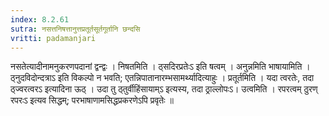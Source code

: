 ```yaml
---
index: 8.2.61
sutra: नसत्तनिषत्तानुत्तप्रतूर्तसूर्तगूर्तानि छन्दसि
vritti: padamanjari
---
```


 नसतेत्यादीनामनुकरणपदानां द्वन्द्वः । निषतमिति । ठ्सदिरप्रतेःऽ इति षत्वम् । अनुन्नमिति भाषायामिति । ठ्नुदविदोन्दत्राऽ इति विकल्पो न भवति; एतन्निपातानारम्भसामर्थ्यादित्याहुः । प्रतूर्तमिति । यदा त्वरतेः, तदा ठ्ज्वरत्वरऽ इत्यादिना ऊठ् । उदा तु ठ्तुर्वीहिंसायाम्ऽ इत्यस्य, तदा ठ्राल्लोपःऽ। उत्वमिति । रपरत्वम् ठुरण् रपरःऽ इत्यव सिद्धम्; परभाषाणामसिद्धप्रकरणेऽपि प्रवृतेः ॥